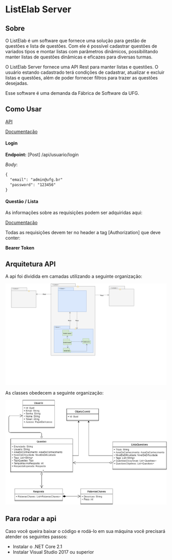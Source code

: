 # ListElab Server

## Sobre
O ListElab é um software que fornece uma solução para gestão de questões e lista de questões. Com ele é possível cadastrar questões de variados tipos e montar listas com parâmetros dinâmicos, possibilitando manter listas de questões dinâmicas e eficazes para diversas turmas.

O ListElab Server fornece uma API Rest para manter listas e questões. O usuário estando cadastrado terá condições de cadastrar, atualizar e excluir listas e questões, além de poder fornecer filtros para trazer as questões desejadas.

Esse software é uma demanda da Fábrica de Software da UFG.

## Como Usar

[API](http://sifo.tech/api/)

[Documentação](http://api.sifo.tech/swagger/index.html)

#### Login

**Endpoint:** [Post] /api/usuario/login

*Body*:

```
{
  "email": "admin@ufg.br"
  "password": "123456"
}
```

#### Questão / Lista

As informações sobre as requisições podem ser adquiridas aqui:

[Documentação](http://api.sifo.tech/swagger/index.html)

Todas as requisições devem ter no header a tag [Authorization] que deve conter:

**Bearer Token**

## Arquitetura API

A api foi dividida em camadas utilizando a seguinte organização:

![diagrama do projetista](https://raw.githubusercontent.com/UFG-ES-LISTELAB/ListElab-Server/dev/diagramas/visaoProjetista.png)

As classes obedecem a seguinte organização:

![diagrama de classes](https://raw.githubusercontent.com/UFG-ES-LISTELAB/ListElab-Server/dev/diagramas/digramaDeClasses.jpg)

## Para rodar a api

Caso você queira baixar o código e rodá-lo em sua máquina você precisará atender os seguintes passos:

* Instalar o .NET Core 2.1
* Instalar Visual Studio 2017 ou superior
